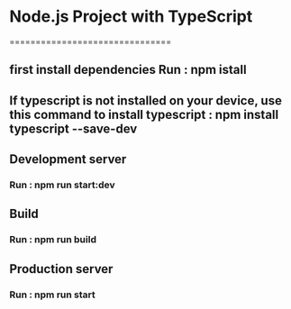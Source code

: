 # Node.js Project with TypeScript

===============================

## first install dependencies Run : npm istall

## If typescript is not installed on your device, use this command to install typescript : npm install typescript --save-dev

## Development server



### Run : npm run start:dev

## Build



### Run : npm run build

## Production server



### Run : npm run start
